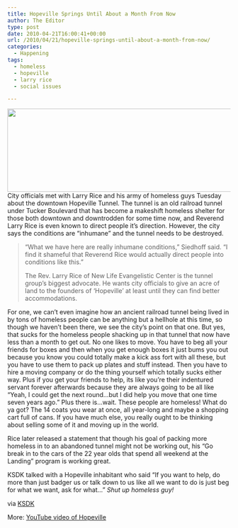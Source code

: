 ```yaml
---
title: Hopeville Springs Until About a Month From Now
author: The Editor
type: post
date: 2010-04-21T16:00:41+00:00
url: /2010/04/21/hopeville-springs-until-about-a-month-from-now/
categories:
  - Happening
tags:
  - homeless
  - hopeville
  - larry rice
  - social issues

---
```

[<img class="aligncenter size-full wp-image-4012" title="hopeville" src="http://punchingkitty.com/wp-content/uploads/2010/04/hopeville.jpg" alt="" width="600" height="188" srcset="http://media.punchingkitty.com/wordpress/2010/04/hopeville.jpg 600w, http://media.punchingkitty.com/wordpress/2010/04/hopeville-300x94.jpg 300w" sizes="(max-width: 600px) 100vw, 600px" />][1]City officials met with Larry Rice and his army of homeless guys Tuesday about the downtown Hopeville Tunnel. The tunnel is an old railroad tunnel under Tucker Boulevard that has become a makeshift homeless shelter for those both downtown and downtrodden for some time now, and Reverend Larry Rice is even known to direct people it&#8217;s direction. However, the city says the conditions are &#8220;inhumane&#8221; and the tunnel needs to be destroyed.

> &#8220;What we have here are really inhumane conditions,&#8221; Siedhoff said. &#8220;I find it shameful that Reverend Rice would actually direct people into conditions like this.&#8221;
> 
> The Rev. Larry Rice of New Life Evangelistic Center is the tunnel group&#8217;s biggest advocate. He wants city officials to give an acre of land to the founders of &#8216;Hopeville&#8217; at least until they can find better accommodations.

For one, we can&#8217;t even imagine how an ancient railroad tunnel being lived in by tons of homeless people can be anything but a hellhole at this time, so though we haven&#8217;t been there, we see the city&#8217;s point on that one. But yes, that sucks for the homeless people shacking up in that tunnel that now have less than a month to get out. No one likes to move. You have to beg all your friends for boxes and then when you get enough boxes it just bums you out because you know you could totally make a kick ass fort with all these, but you have to use them to pack up plates and stuff instead. Then you have to hire a moving company or do the thing yourself which totally sucks either way. Plus if you get your friends to help, its like you&#8217;re their indentured servant forever afterwards because they are always going to be all like &#8220;Yeah, I could get the next round&#8230;but I did help you move that one time seven years ago.&#8221; Plus there is&#8230;wait. These people are homeless! What do ya got? The 14 coats you wear at once, all year-long and maybe a shopping cart full of cans. If you have much else, you really ought to be thinking about selling some of it and moving up in the world.

Rice later released a statement that though his goal of packing more homeless in to an abandoned tunnel might not be working out, his &#8220;Go break in to the cars of the 22 year olds that spend all weekend at the Landing&#8221; program is working great.

KSDK talked with a Hopeville inhabitant who said &#8220;If you want to help, do more than just badger us or talk down to us like all we want to do is just beg for what we want, ask for what&#8230;&#8221; _Shut up homeless guy!_

via <a href="http://www.ksdk.com/news/local/story.aspx?storyid=200506&catid=3" target="_blank">KSDK</a>

More: <a href="http://www.youtube.com/watch?v=4HvMKkPIoRs&feature=player_embedded" target="_blank">YouTube video of Hopeville</a>

 [1]: http://punchingkitty.com/wp-content/uploads/2010/04/hopeville.jpg